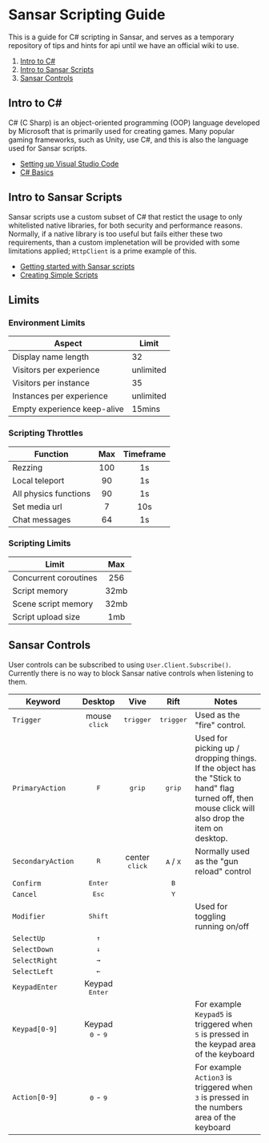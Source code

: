 # Sansar Scripting Guide

This is a guide for C# scripting in Sansar, and serves as a temporary repository of tips and hints for api until we have an official wiki to use.

1. [Intro to C#](#intro-to-c)
2. [Intro to Sansar Scripts](#intro-to-sansar-scripts)
3. [Sansar Controls](#sansar-controls)


## Intro to C#

C# (C Sharp) is an object-oriented programming (OOP) language developed by Microsoft that is primarily used for creating games. Many popular gaming frameworks, such as Unity, use C#, and this is also the language used for Sansar scripts.

- [Setting up Visual Studio Code](/docs/vscode.md)
- [C# Basics](/docs/c-sharp.md)

## Intro to Sansar Scripts

Sansar scripts use a custom subset of C# that restict the usage to only whitelisted native libraries, for both security and performance reasons. Normally, if a native library is too useful but fails either these two requirements, than a custom implenetation will be provided with some limitations applied; `HttpClient` is a prime example of this.

- [Getting started with Sansar scripts](/docs/sansar-scripts.md)
- [Creating Simple Scripts](/docs/simple-scripts.md)

## Limits

### Environment Limits
|Aspect|Limit|
|-|-|
|Display name length|32|
|Visitors per experience|unlimited|
|Visitors per instance|35|
|Instances per experience|unlimited|
|Empty experience keep-alive|15mins|

### Scripting Throttles

|Function|Max|Timeframe|
|-|:-:|:-:|
|Rezzing|100|1s|
|Local teleport|90|1s|
|All physics functions|90|1s|
|Set media url|7|10s|
|Chat messages|64|1s|

### Scripting Limits
|Limit|Max|
|-|:-:|
|Concurrent coroutines|256|
|Script memory|32mb|
|Scene script memory|32mb|
|Script upload size|1mb|

## Sansar Controls

User controls can be subscribed to using `User.Client.Subscribe()`. Currently there is no way to block Sansar native controls when listening to them.

| Keyword | Desktop | Vive | Rift | Notes |
|---------|:-------:|:----:|:----:|-------|
| `Trigger` | mouse <kbd>click</kbd> | <kbd>trigger</kbd> | <kbd>trigger</kbd> | Used as the "fire" control. |
| `PrimaryAction` | <kbd>F</kbd> | <kbd>grip</kbd> | <kbd>grip</kbd> | Used for picking up / dropping things. If the object has the "Stick to hand" flag turned off, then mouse click will also drop the item on desktop.|
| `SecondaryAction` | <kbd>R</kbd> | center <kbd>click</kbd> | <kbd>A</kbd> / <kbd>X</kbd> | Normally used as the "gun reload" control|
| `Confirm` | <kbd>Enter</kbd> | | <kbd>B</kbd> | |
| `Cancel` | <kbd>Esc</kbd> | | <kbd>Y</kbd> | |
| `Modifier`| <kbd>Shift</kbd> | | | Used for toggling running on/off |
| `SelectUp` | <kbd>&#x2191;</kbd> | | | |
| `SelectDown` | <kbd>&#x2193;</kbd> | | | |
| `SelectRight` | <kbd>&#x2192;</kbd> | | | |
| `SelectLeft` | <kbd>&#x2190;</kbd> | | | |
| `KeypadEnter` | Keypad <kbd>Enter</kbd> | | | |
| `Keypad[0-9]` | Keypad <kbd>0</kbd>  - <kbd>9</kbd> | | | For example `Keypad5` is triggered when <kbd>5</kbd> is pressed in the keypad area of the keyboard|
| `Action[0-9]` | <kbd>0</kbd> - <kbd>9</kbd> | | | For example `Action3` is triggered when <kbd>3</kbd> is pressed in the numbers area of the keyboard|
